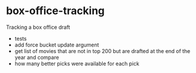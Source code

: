 # box-office-tracking

Tracking a box office draft

- tests
- add force bucket update argument
- get list of movies that are not in top 200 but are drafted at the end of the year and compare
- how many better picks were available for each pick